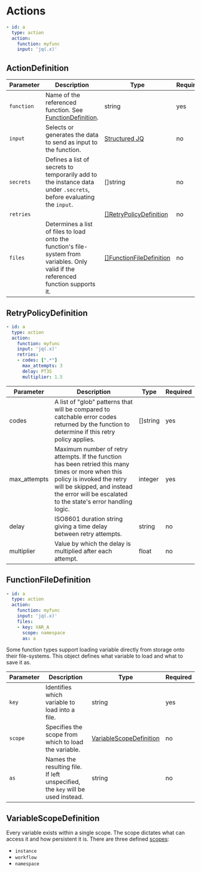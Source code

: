 # Actions

```yaml
- id: a
  type: action
  action:
    function: myfunc
    input: 'jq(.x)'
```

## ActionDefinition 

| Parameter | Description | Type | Required |
| --- | --- | --- | --- |
| `function` | Name of the referenced function. See [FunctionDefinition](../workflow-yaml/functions.md). | string | yes |
| `input` | Selects or generates the data to send as input to the function. | [Structured JQ](../instance-data/structured-jx.md) | no |
| `secrets` | Defines a list of secrets to temporarily add to the instance data under `.secrets`, before evaluating the `input`. | []string | no |
| `retries` | | [[]RetryPolicyDefinition](#RetryPolicyDefinition) | no |
| `files` | Determines a list of files to load onto the function's file-system from variables. Only valid if the referenced function supports it. | [[]FunctionFileDefinition](#FunctionFileDefinition) | no |

## RetryPolicyDefinition 

```yaml
- id: a
  type: action
  action:
    function: myfunc
    input: 'jq(.x)'
	retries:
	- codes: [".*"]
	  max_attempts: 3
	  delay: PT3S
	  multiplier: 1.5
```

| Parameter | Description | Type | Required |
| --- | --- | --- | --- |
| codes | A list of "glob" patterns that will be compared to catchable error codes returned by the function to determine if this retry policy applies. | []string | yes |
| max_attempts | Maximum number of retry attempts. If the function has been retried this many times or more when this policy is invoked the retry will be skipped, and instead the error will be escalated to the state's error handling logic.  | integer | yes |
| delay | ISO8601 duration string giving a time delay between retry attempts. | string | no |
| multiplier | Value by which the delay is multiplied after each attempt. | float | no |

## FunctionFileDefinition

```yaml
- id: a
  type: action
  action:
    function: myfunc
    input: 'jq(.x)'
	files:
	- key: VAR_A 
	  scope: namespace
	  as: a
```

Some function types support loading variable directly from storage onto their file-systems. This object defines what variable to load and what to save it as.

| Parameter | Description | Type | Required |
| --- | --- | --- | --- |
| `key` | Identifies which variable to load into a file. | string | yes | 
| `scope` | Specifies the scope from which to load the variable. | [VariableScopeDefinition](#VariableScopeDefinition) | no |
| `as` | Names the resulting file. If left unspecified, the `key` will be used instead. | string | no |

## VariableScopeDefinition

Every variable exists within a single scope. The scope dictates what can access it and how persistent it is. There are three defined [scopes](../variables/variables.md):

* `instance`
* `workflow`
* `namespace`
